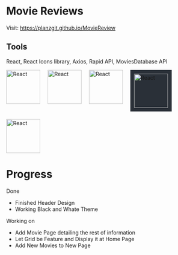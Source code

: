 # Movie Reviews

Visit: https://planzgit.github.io/MovieReview

## Tools

React, React Icons library, Axios, Rapid API, MoviesDatabase API

<div style="display:flex; flex-wrap: wrap; gap: 20px">

<a href="https://reactjs.org/" >
<img src="https://upload.wikimedia.org/wikipedia/commons/a/a7/React-icon.svg" alt="React" width="90px" height="90px">
</a>

<a href="https://react-icons.github.io/react-icons" >
<img src="https://axios-http.com/assets/logo.svg" alt="React" width="90px" height="90px">
</a>

<a href="https://axios-http.com/" >
<img src="https://camo.githubusercontent.com/48d099290b4cb2d7937bcd96e8497cf1845b54a810a6432c70cf944b60b40c77/68747470733a2f2f7261776769742e636f6d2f676f72616e67616a69632f72656163742d69636f6e732f6d61737465722f72656163742d69636f6e732e737667" alt="React" width="90px" height="90px">
</a>

<a href="https://rapidapi.com/hub" style="background-color: rgba(42, 48, 56, 1); padding: 10px">

<img src="https://rapidapi.com/static-assets/default/dark-logo-78e48dc1-ca3f-4d67-a6f5-74032f439c8b.svg" alt="React" width="90px" height="90px"  >
</a>

<a href="https://rapidapi.com/user/SAdrian" >
<img src="https://rapidapi.com/cdn/images?url=https://rapidapi-prod-apis.s3.amazonaws.com/1ff7bd50-3297-4296-be2c-8c9623985696.png" alt="React" width="90px" height="90px">
</a> </div>

# Progress

Done

- Finished Header Design
- Working Black and Whate Theme

Working on

- Add Movie Page detailing the rest of information
- Let Grid be Feature and Display it at Home Page
- Add New Movies to New Page
